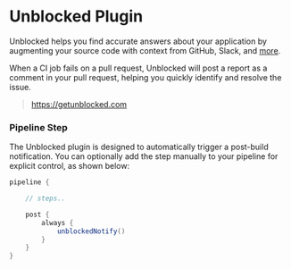 # Unblocked Plugin

Unblocked helps you find accurate answers about your application
by augmenting your source code with context from GitHub, Slack,
and [more](https://docs.getunblocked.com/what-is-unblocked).

When a CI job fails on a pull request, Unblocked will post a report
as a comment in your pull request, helping you quickly identify and
resolve the issue.

> https://getunblocked.com

### Pipeline Step

The Unblocked plugin is designed to automatically trigger a post-build
notification. You can optionally add the step manually to your pipeline
for explicit control, as shown below:

```groovy
pipeline {

    // steps..

    post {
        always {
            unblockedNotify()
        }
    }
}
```
